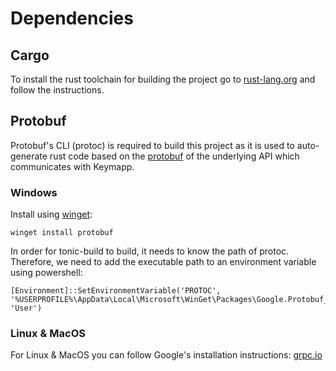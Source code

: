 # Dependencies

## Cargo

To install the rust toolchain for building the project go to
[rust-lang.org](https://www.rust-lang.org/tools/install) and follow the instructions.

## Protobuf

Protobuf's CLI (protoc) is required to build this project as it is used to auto-generate rust code based on the [protobuf](/proto/keymapp.proto) of the underlying API which communicates with Keymapp.

### Windows

Install using [winget](https://learn.microsoft.com/en-us/windows/package-manager/winget/):

`winget install protobuf`

In order for tonic-build to build, it needs to know the path of protoc.
Therefore, we need to add the executable path to an environment variable using powershell:

```pwsh
[Environment]::SetEnvironmentVariable('PROTOC', '%USERPROFILE%\AppData\Local\Microsoft\WinGet\Packages\Google.Protobuf_Microsoft.Winget.Source_8wekyb3d8bbwe\bin\protoc.exe', 'User')
```

### Linux & MacOS

For Linux & MacOS you can follow Google's installation instructions:
[grpc.io](https://grpc.io/docs/protoc-installation/)
